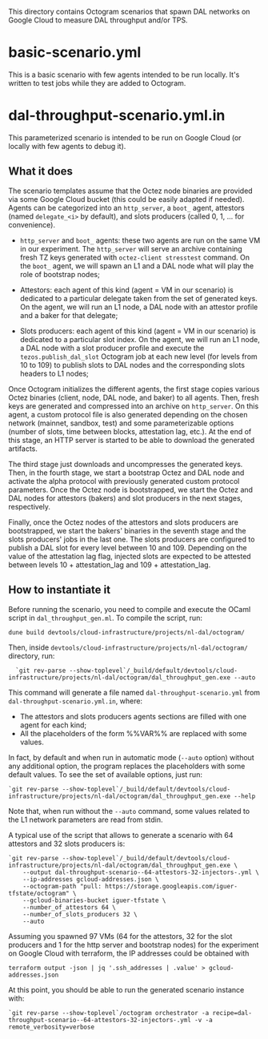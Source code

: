 This directory contains Octogram scenarios that spawn DAL networks on Google
Cloud to measure DAL throughput and/or TPS.


# basic-scenario.yml

This is a basic scenario with few agents intended to be run locally. It's
written to test jobs while they are added to Octogram.


# dal-throughput-scenario.yml.in

This parameterized scenario is intended to be run on Google Cloud (or locally
with few agents to debug it).

## What it does

The scenario templates assume that the Octez node binaries are provided via some
Google Cloud bucket (this could be easily adapted if needed). Agents can be
categorized into an `http_server`, a `boot_` agent, attestors (named
`delegate_<i>` by default), and slots producers (called 0, 1, ... <max> for
convenience).

- `http_server` and `boot_` agents: these two agents are run on the same VM in
  our experiment. The `http_server` will serve an archive containing fresh TZ
  keys generated with `octez-client stresstest` command. On the `boot_` agent,
  we will spawn an L1 and a DAL node what will play the role of bootstrap nodes;

- Attestors: each agent of this kind (agent = VM in our scenario) is dedicated
  to a particular delegate taken from the set of generated keys. On the agent,
  we will run an L1 node, a DAL node with an attestor profile and a baker for
  that delegate;

- Slots producers: each agent of this kind (agent = VM in our scenario) is
  dedicated to a particular slot index. On the agent, we will run an L1 node, a
  DAL node with a slot producer profile and execute the `tezos.publish_dal_slot`
  Octogram job at each new level (for levels from 10 to 109) to publish slots to
  DAL nodes and the corresponding slots headers to L1 nodes;

Once Octogram initializes the different agents, the first stage copies various
Octez binaries (client, node, DAL node, and baker) to all agents. Then, fresh
keys are generated and compressed into an archive on `http_server`. On this
agent, a custom protocol file is also generated depending on the chosen network
(mainnet, sandbox, test) and some parameterizable options (number of slots, time
between blocks, attestation lag, etc.). At the end of this stage, an HTTP server
is started to be able to download the generated artifacts.

The third stage just downloads and uncompresses the generated keys. Then, in the
fourth stage, we start a bootstrap Octez and DAL node and activate the alpha
protocol with previously generated custom protocol parameters. Once the Octez
node is bootstrapped, we start the Octez and DAL nodes for attestors (bakers)
and slot producers in the next stages, respectively.


Finally, once the Octez nodes of the attestors and slots producers are
bootstrapped, we start the bakers' binaries in the seventh stage and the slots
producers' jobs in the last one. The slots producers are configured to publish a
DAL slot for every level between 10 and 109. Depending on the value of the
attestation lag flag, injected slots are expected to be attested between levels
10 + attestation_lag and 109 + attestation_lag.

## How to instantiate it

Before running the scenario, you need to compile and execute the OCaml script in
`dal_throughput_gen.ml`. To compile the script, run:

```shell
dune build devtools/cloud-infrastructure/projects/nl-dal/octogram/
```

Then, inside `devtools/cloud-infrastructure/projects/nl-dal/octogram/` directory, run:

```shell
  `git rev-parse --show-toplevel`/_build/default/devtools/cloud-infrastructure/projects/nl-dal/octogram/dal_throughput_gen.exe --auto
```

This command will generate a file named `dal-throughput-scenario.yml` from `dal-throughput-scenario.yml.in`, where:
- The attestors and slots producers agents sections are filled with one agent for each kind;
- All the placeholders of the form %%VAR%% are replaced with some values.

In fact, by default and when run in automatic mode (`--auto` option) without any
additional option, the program replaces the placeholders with some default
values. To see the set of available options, just run:

```shell
`git rev-parse --show-toplevel`/_build/default/devtools/cloud-infrastructure/projects/nl-dal/octogram/dal_throughput_gen.exe --help
```

Note that, when run without the `--auto` command, some values related to the L1 network parameters are read from stdin.

A typical use of the script that allows to generate a scenario with 64 attestors and 32 slots producers is:

```shell
`git rev-parse --show-toplevel`/_build/default/devtools/cloud-infrastructure/projects/nl-dal/octogram/dal_throughput_gen.exe \
    --output dal-throughput-scenario--64-attestors-32-injectors-.yml \
    --ip-addresses gcloud-addresses.json \
    --octogram-path "pull: https://storage.googleapis.com/iguer-tfstate/octogram" \
    --gcloud-binaries-bucket iguer-tfstate \
    --number_of_attestors 64 \
    --number_of_slots_producers 32 \
    --auto
```

Assuming you spawned 97 VMs (64 for the attestors, 32 for the slot producers and
1 for the http server and bootstrap nodes) for the experiment on Google Cloud
with terraform, the IP addresses could be obtained with

```shell
terraform output -json | jq '.ssh_addresses | .value' > gcloud-addresses.json
```



At this point, you should be able to run the generated scenario instance with:

```shell
`git rev-parse --show-toplevel`/octogram orchestrator -a recipe=dal-throughput-scenario--64-attestors-32-injectors-.yml -v -a remote_verbosity=verbose
```
